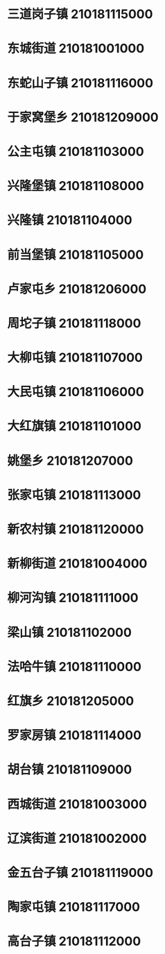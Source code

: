 # 三道岗子镇 210181115000
# 东城街道 210181001000
# 东蛇山子镇 210181116000
# 于家窝堡乡 210181209000
# 公主屯镇 210181103000
# 兴隆堡镇 210181108000
# 兴隆镇 210181104000
# 前当堡镇 210181105000
# 卢家屯乡 210181206000
# 周坨子镇 210181118000
# 大柳屯镇 210181107000
# 大民屯镇 210181106000
# 大红旗镇 210181101000
# 姚堡乡 210181207000
# 张家屯镇 210181113000
# 新农村镇 210181120000
# 新柳街道 210181004000
# 柳河沟镇 210181111000
# 梁山镇 210181102000
# 法哈牛镇 210181110000
# 红旗乡 210181205000
# 罗家房镇 210181114000
# 胡台镇 210181109000
# 西城街道 210181003000
# 辽滨街道 210181002000
# 金五台子镇 210181119000
# 陶家屯镇 210181117000
# 高台子镇 210181112000
